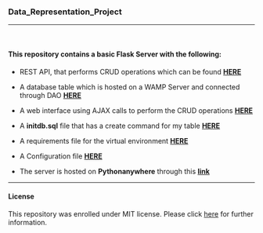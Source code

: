 ### Data_Representation_Project
***
<br>

#### This repository contains a  basic Flask Server with the following:

- REST API, that performs CRUD operations which can be found [**HERE**](https://github.com/G00387867/Data_Representation_Project/blob/main/rest_server.py)

- A database table which is hosted on a WAMP Server and connected through DAO [**HERE**](https://github.com/G00387867/Data_Representation_Project/blob/main/StockDAO.py)

- A web interface using AJAX calls to perform the CRUD operations [**HERE**](https://github.com/G00387867/Data_Representation_Project/blob/main/staticpages/index.html)

- A **initdb.sql** file that has a create command for my table [**HERE**](https://github.com/G00387867/Data_Representation_Project/blob/main/initdb.sql)

- A requirements file for the virtual environment [**HERE**](https://github.com/G00387867/Data_Representation_Project/blob/main/requirements.txt)

- A Configuration file [**HERE**](https://github.com/G00387867/Data_Representation_Project/blob/main/dbconfig.py)

- The server is hosted on **Pythonanywhere** through this [**link**](http://g00387867.pythonanywhere.com/)

***
#### License
This repository was enrolled under MIT license. Please click [here](https://github.com/G00387867/Data_Representation_Project/blob/main/LICENSE) for further information.
